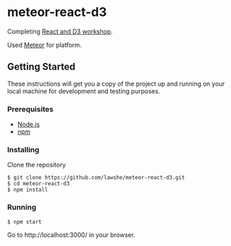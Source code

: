 # meteor-react-d3

Completing [React and D3 workshop](http://react-and-d3.github.io/react-and-d3-workshop).

Used [Meteor](https://www.meteor.com/) for platform.

## Getting Started
These instructions will get you a copy of the project up and running on your local machine for development and testing purposes.


### Prerequisites
- [Node.js](https://nodejs.org/en/)
- [npm](https://www.npmjs.com/)

### Installing
Clone the repository
```
$ git clone https://github.com/lawshe/meteor-react-d3.git
$ cd meteor-react-d3
$ npm install
```
### Running
```
$ npm start
```
Go to http://localhost:3000/ in your browser.
